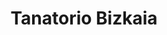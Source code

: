 ---
title: "Tanatorio Bizkaia"
url: /barakaldo/tanatorio-bizkaia/
shop: directores de funerarias
---